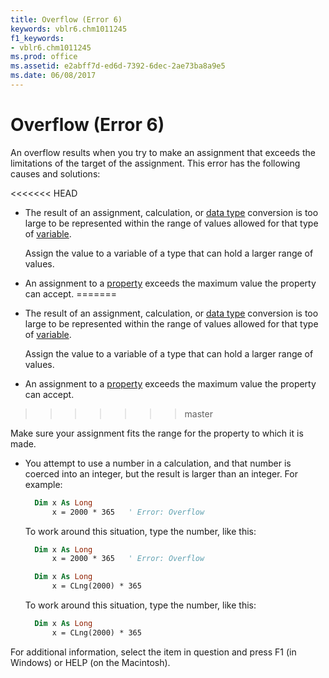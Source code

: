 ```yaml
---
title: Overflow (Error 6)
keywords: vblr6.chm1011245
f1_keywords:
- vblr6.chm1011245
ms.prod: office
ms.assetid: e2abff7d-ed6d-7392-6dec-2ae73ba8a9e5
ms.date: 06/08/2017
---
```



# Overflow (Error 6)

An overflow results when you try to make an assignment that exceeds the limitations of the target of the assignment. This error has the following causes and solutions:

<<<<<<< HEAD
- The result of an assignment, calculation, or [data type](../../Glossary/vbe-glossary.md) conversion is too large to be represented within the range of values allowed for that type of [variable](../../Glossary/vbe-glossary.md).
    
  Assign the value to a variable of a type that can hold a larger range of values.
    
- An assignment to a [property](../../Glossary/vbe-glossary.md) exceeds the maximum value the property can accept.
=======
- The result of an assignment, calculation, or [data type](../../Glossary/vbe-glossary.md#data-type) conversion is too large to be represented within the range of values allowed for that type of [variable](../../Glossary/vbe-glossary.md#variable).
    
  Assign the value to a variable of a type that can hold a larger range of values.
    
- An assignment to a [property](../../Glossary/vbe-glossary.md#property) exceeds the maximum value the property can accept.
>>>>>>> master
    
  Make sure your assignment fits the range for the property to which it is made.
    
- You attempt to use a number in a calculation, and that number is coerced into an integer, but the result is larger than an integer. For example:
    
  ```vb
    Dim x As Long 
        x = 2000 * 365   ' Error: Overflow
  ```

  To work around this situation, type the number, like this:
    
  ```vb
    Dim x As Long 
        x = 2000 * 365   ' Error: Overflow
  ```

  ```vb
    Dim x As Long 
        x = CLng(2000) * 365
  ```

  To work around this situation, type the number, like this:
    
  ```vb
    Dim x As Long 
        x = CLng(2000) * 365
  ```


For additional information, select the item in question and press F1 (in Windows) or HELP (on the Macintosh).

